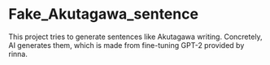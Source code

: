 # Fake_Akutagawa_sentence
This project tries to generate sentences like Akutagawa writing. Concretely, AI generates them, which is made from fine-tuning GPT-2 provided by rinna.
